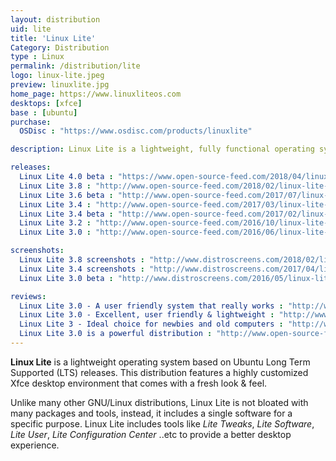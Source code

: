 ```yaml
---
layout: distribution
uid: lite
title: 'Linux Lite'
Category: Distribution
type : Linux
permalink: /distribution/lite
logo: linux-lite.jpeg
preview: linuxlite.jpg
home_page: https://www.linuxliteos.com
desktops: [xfce]
base : [ubuntu]
purchase:
  OSDisc : "https://www.osdisc.com/products/linuxlite"

description: Linux Lite is a lightweight, fully functional operating system built on top of Ubuntu. It includes a good collection of applications to serve your day to day needs.

releases:
  Linux Lite 4.0 beta : "https://www.open-source-feed.com/2018/04/linux-lite-40-beta-released-with-new.html"
  Linux Lite 3.8 : "http://www.open-source-feed.com/2018/02/linux-lite-38-released-based-on-ubuntu.html"
  Linux Lite 3.6 beta : "http://www.open-source-feed.com/2017/07/linux-lite-36-beta-announced-with.html"
  Linux Lite 3.4 : "http://www.open-source-feed.com/2017/03/linux-lite-34-released-with-easily.html"
  Linux Lite 3.4 beta : "http://www.open-source-feed.com/2017/02/linux-lite-34-beta-released-based-on.html"
  Linux Lite 3.2 : "http://www.open-source-feed.com/2016/10/linux-lite-32-released-includes.html"
  Linux Lite 3.0 : "http://www.open-source-feed.com/2016/06/linux-lite-30-final-released-with-new.html"

screenshots:
  Linux Lite 3.8 screenshots : "http://www.distroscreens.com/2018/02/linux-lite-38-final-screenshots.html"
  Linux Lite 3.4 screenshots : "http://www.distroscreens.com/2017/04/linux-lite-34-screenshots.html"
  Linux Lite 3.0 beta : "http://www.distroscreens.com/2016/05/linux-lite-30-beta-screenshots.html"

reviews:
  Linux Lite 3.0 - A user friendly system that really works : "http://www.open-source-feed.com/2016/09/linux-lite-30-user-friendly-system-that.html"
  Linux Lite 3.0 - Excellent, user friendly & lightweight : "http://www.open-source-feed.com/2016/07/linux-lite-30-excellent-user-friendly.html"
  Linux Lite 3 - Ideal choice for newbies and old computers : "http://www.open-source-feed.com/2016/07/linux-lite-3-ideal-choice-for-newbies.html"
  Linux Lite 3.0 is a powerful distribution : "http://www.open-source-feed.com/2016/06/linux-lite-30-is-powerful-distribution.html"
---
```


**Linux Lite** is a lightweight operating system based on Ubuntu Long Term Supported (LTS) releases. This distribution features a highly customized Xfce desktop environment that comes with a fresh look & feel.

Unlike many other GNU/Linux distributions, Linux Lite is not bloated with many packages and tools, instead, it includes a single software for a specific purpose. Linux Lite includes tools like *Lite Tweaks*, *Lite Software*, *Lite User*, *Lite Configuration Center* ..etc to provide a better desktop experience.
